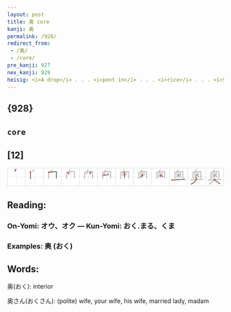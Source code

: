 ```yaml
---
layout: post
title: 奥 core
kanji: 奥
permalink: /928/
redirect_from:
 - /奥/
 - /core/
pre_kanji: 927
nex_kanji: 929
heisig: <i>A drop</i> . . . <i>pent in</i> . . . <i>rice</i> . . . <i>St. Bernard dog</i>. Notice that the horizontal line of the bottom primitive doubles up as the final stroke for <i>pent in</i>.
---
```


## {928}

## `core`

## [12]

<div class="stroke"><img src="../images/E5A5A5.png" /></div>

## Reading:

### On-Yomi: オウ、オク &mdash; Kun-Yomi: おく.まる、くま

### Examples: 奥 (おく)

## Words:

奥(おく): interior

奥さん(おくさん): (polite) wife, your wife, his wife, married lady, madam
